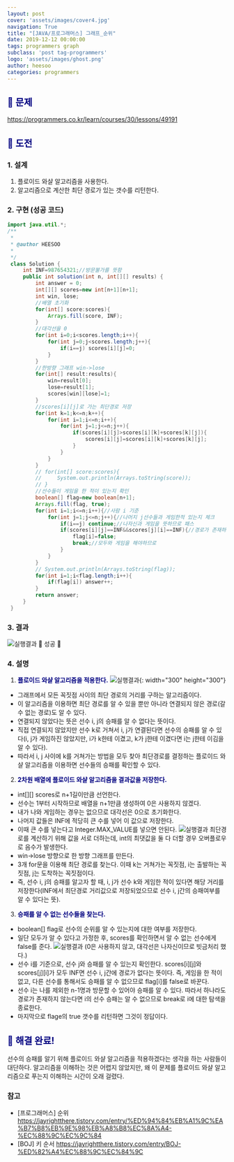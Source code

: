 ```yaml
---
layout: post
cover: 'assets/images/cover4.jpg'
navigation: True
title: "[JAVA/프로그래머스] 그래프_순위"
date: 2019-12-12 00:00:00
tags: programmers graph
subclass: 'post tag-programmers'
logo: 'assets/images/ghost.png'
author: heesoo
categories: programmers
---
```

## <span style="color:navy">👀 문제</span>
<https://programmers.co.kr/learn/courses/30/lessons/49191>

## <span style="color:navy">👊 도전</span>

### 1. 설계
1. 플로이드 와샬 알고리즘을 사용한다.
2. 알고리즘으로 계산한 최단 경로가 있는 갯수를 리턴한다.

### 2. 구현 (성공 코드)
```java
import java.util.*;
/**
 *
 * @author HEESOO
 *
 */
 class Solution {
     int INF=987654321;//방문불가를 뜻함
     public int solution(int n, int[][] results) {
         int answer = 0;
         int[][] scores=new int[n+1][n+1];
         int win, lose;
         //배열 초기화
         for(int[] score:scores){
             Arrays.fill(score, INF);
         }
         //대각선을 0
         for(int i=0;i<scores.length;i++){
             for(int j=0;j<scores.length;j++){
                 if(i==j) scores[i][j]=0;
             }
         }
         //한방향 그래프 win->lose
         for(int[] result:results){
             win=result[0];
             lose=result[1];
             scores[win][lose]=1;
         }
         //scores[i][j]로 가는 최단경로 저장
         for(int k=1;k<=n;k++){
             for(int i=1;i<=n;i++){
                 for(int j=1;j<=n;j++){
                     if(scores[i][j]>scores[i][k]+scores[k][j]){
                         scores[i][j]=scores[i][k]+scores[k][j];
                     }
                 }
             }
         }
         // for(int[] score:scores){
         //     System.out.println(Arrays.toString(score));
         // }
         //선수들이 게임을 한 적이 있는지 확인
         boolean[] flag=new boolean[n+1];
         Arrays.fill(flag, true);
         for(int i=1;i<=n;i++){//사람 i 기준
             for(int j=1;j<=n;j++){//나머지 j선수들과 게임한적 있는지 체크
                 if(i==j) continue;//나자신과 게임을 뜻하므로 패스
                 if(scores[i][j]==INF&&scores[j][i]==INF){//경로가 존재하지 않으면(i와 j가 게임하지 않았다면)
                     flag[i]=false;
                     break;//모두와 게임을 해야하므로
                 }
             }
         }
         // System.out.println(Arrays.toString(flag));
         for(int i=1;i<flag.length;i++){
             if(flag[i]) answer++;
         }
         return answer;
     }
 }
 ```

### 3. 결과
![실행결과](./assets/images/191212_1.PNG)
🤟 성공 🤟

### 4. 설명
1. **<span style="color:navy">플로이드 와샬 알고리즘을 적용한다.</span>**
![실행결과](./assets/images/191212_4.png){: width="300" height="300"}
- 그래프에서 모든 꼭짓점 사이의 최단 경로의 거리를 구하는 알고리즘이다.
- 이 알고리즘을 이용하면 최단 경로를 알 수 있을 뿐만 아니라 연결되지 않은 경로(갈 수 없는 경로)도 알 수 있다.
- 연결되지 않았다는 뜻은 선수 i, j의 승패를 알 수 없다는 뜻이다.
- 직접 연결되지 않았지만 선수 k로 거쳐서 i, j가 연결된다면 선수의 승패를 알 수 있다(i, j가 게임하진 않았지만, i가 k한테 이겼고, k가 j한테 이겼다면 i는 j한테 이김을 알 수 있다).
- 따라서 i, j 사이에 k를 거쳐가는 방법을 모두 찾아 최단경로를 결정하는 플로이드 와샬 알고리즘을 이용하면 선수들의 승패를 확인할 수 있다.
2. **<span style="color:navy">2차원 배열에 플로이드 와샬 알고리즘을 결과값을 저장한다.</span>**
- int[][] scores로 n+1길이만큼 선언한다.
- 선수는 1부터 시작하므로 배열을 n+1만큼 생성하여 0은 사용하지 않겠다.
- 내가 나와 게임하는 경우는 없으므로 대각선은 0으로 초기화한다.
- 나머지 값들은 INF에 적당히 큰 수를 넣어 이 값으로 저장한다.
- 이때 큰 수를 넣는다고 Integer.MAX_VALUE를 넣으면 안된다.
![실행결과](./assets/images/191212_2.png)
최단경로를 계산하기 위해 값을 서로 더하는데, int의 최댓값을 둘 다 더할 경우 오버플로우로 음수가 발생한다.
- win->lose 방향으로 한 방향 그래프를 만든다.
- 3개 for문을 이용해 최단 경로를 찾는다. 이때 k는 거쳐가는 꼭짓점, i는 출발하는 꼭짓점, j는 도착하는 꼭짓점이다.
- 즉, 선수 i, j의 승패를 알고자 할 때, i, j가 선수 k와 게임한 적이 있다면 해당 거리를 저장한다(INF에서 최단경로 거리값으로 저장되었으므로 선수 i, j간의 승패여부를 알 수 있다는 뜻).
3. **<span style="color:navy">승패를 알 수 없는 선수들을 찾는다.</span>**
- boolean[] flag로 선수의 순위를 알 수 있는지에 대한 여부를 저장한다.
- 일단 모두가 알 수 있다고 가정한 후, scores를 확인하면서 알 수 없는 선수에게 false를 준다.
![실행결과](./assets/images/191212_3.png)
(0은 사용하지 않고, 대각선은 나자신이므로 빗금처리 했다.)
- 선수 i를 기준으로, 선수 j와 승패를 알 수 있는지 확인한다. scores[i][j]와 scores[j][i]가 모두 INF면 선수 i, j간에 경로가 없다는 뜻이다. 즉, 게임을 한 적이 없고, 다른 선수를 통해서도 승패를 알 수 없으므로 flag[i]를 false로 바꾼다.
- 선수 i는 나를 제외한 n-1명과 방문할 수 있어야 승패를 알 수 있다. 따라서 하나라도 경로가 존재하지 않는다면 i의 선수 승패는 알 수 없으므로 break로 i에 대한 탐색을 종료한다.
- 마지막으로 flage의 true 갯수를 리턴하면 그것이 정답이다.

## <span style="color:navy">👏 해결 완료!</span>
선수의 승패를 알기 위해 플로이드 와샬 알고리즘을 적용하겠다는 생각을 하는 사람들이 대단하다. 알고리즘을 이해하는 것은 어렵지 않았지만, 왜 이 문제를 플로이드 와샬 알고리즘으로 푸는지 이해하는 시간이 오래 걸렸다.

### 참고
- [프로그래머스] 순위 <https://jayrightthere.tistory.com/entry/%ED%94%84%EB%A1%9C%EA%B7%B8%EB%9E%98%EB%A8%B8%EC%8A%A4-%EC%88%9C%EC%9C%84>
- [BOJ] 키 순서 <https://jayrightthere.tistory.com/entry/BOJ-%ED%82%A4%EC%88%9C%EC%84%9C>
